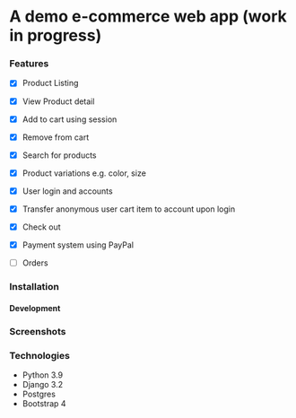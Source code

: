 # A demo e-commerce web app (work in progress)

### Features
- [x] Product Listing  
- [x] View Product detail  
- [x] Add to cart using session
- [x] Remove from cart
- [x] Search for products
- [x] Product variations e.g. color, size
- [x] User login and accounts
- [x] Transfer anonymous user cart item to account upon login
- [x] Check out
- [x] Payment system using PayPal
- [ ] Orders


### Installation
#### Development

### Screenshots


### Technologies
* Python 3.9
* Django 3.2
* Postgres
* Bootstrap 4